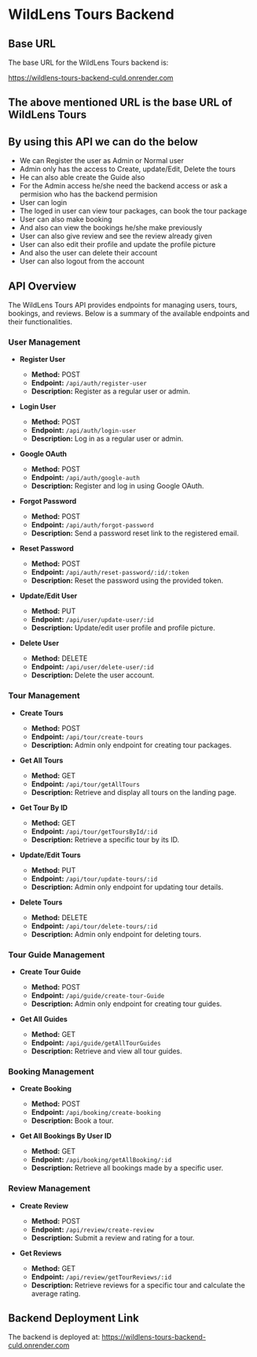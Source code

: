 # WildLens Tours Backend

## Base URL
The base URL for the WildLens Tours backend is:

https://wildlens-tours-backend-culd.onrender.com

## The above mentioned URL is the base URL of WildLens Tours

## By using this API we can do the below
<ul>
  <li>We can Register the user as Admin or Normal user
  <li>Admin only has the access to Create, update/Edit, Delete the tours</li>
<li>He can also able create the Guide also</li>
<li>For the Admin access he/she need the backend access or ask a permision who has the backend permision</li></li>
  <li>User can login
  <li>The loged in user can view tour packages, can book the tour package</li>
  <li>User can also make booking</li>
<li>And also can view the bookings he/she make previously</li>
<li>User can also give review and see the review already given</li>
<li>User can also edit their profile and update the profile picture</li>
<li>And also the user can delete their account</li>
<li>User can also logout from the account</li></li>
  </ul>

  
## API Overview

The WildLens Tours API provides endpoints for managing users, tours, bookings, and reviews. Below is a summary of the available endpoints and their functionalities.

### User Management

- **Register User**
  - **Method:** POST
  - **Endpoint:** `/api/auth/register-user`
  - **Description:** Register as a regular user or admin. 

- **Login User**
  - **Method:** POST
  - **Endpoint:** `/api/auth/login-user`
  - **Description:** Log in as a regular user or admin.

- **Google OAuth**
  - **Method:** POST
  - **Endpoint:** `/api/auth/google-auth`
  - **Description:** Register and log in using Google OAuth.

- **Forgot Password**
  - **Method:** POST
  - **Endpoint:** `/api/auth/forgot-password`
  - **Description:** Send a password reset link to the registered email.

- **Reset Password**
  - **Method:** POST
  - **Endpoint:** `/api/auth/reset-password/:id/:token`
  - **Description:** Reset the password using the provided token.

- **Update/Edit User**
  - **Method:** PUT
  - **Endpoint:** `/api/user/update-user/:id`
  - **Description:** Update/edit user profile and profile picture.

- **Delete User**
  - **Method:** DELETE
  - **Endpoint:** `/api/user/delete-user/:id`
  - **Description:** Delete the user account.

### Tour Management

- **Create Tours**
  - **Method:** POST
  - **Endpoint:** `/api/tour/create-tours`
  - **Description:** Admin only endpoint for creating tour packages.

- **Get All Tours**
  - **Method:** GET
  - **Endpoint:** `/api/tour/getAllTours`
  - **Description:** Retrieve and display all tours on the landing page.

- **Get Tour By ID**
  - **Method:** GET
  - **Endpoint:** `/api/tour/getToursById/:id`
  - **Description:** Retrieve a specific tour by its ID.

- **Update/Edit Tours**
  - **Method:** PUT
  - **Endpoint:** `/api/tour/update-tours/:id`
  - **Description:** Admin only endpoint for updating tour details.

- **Delete Tours**
  - **Method:** DELETE
  - **Endpoint:** `/api/tour/delete-tours/:id`
  - **Description:** Admin only endpoint for deleting tours.

### Tour Guide Management

- **Create Tour Guide**
  - **Method:** POST
  - **Endpoint:** `/api/guide/create-tour-Guide`
  - **Description:** Admin only endpoint for creating tour guides.

- **Get All Guides**
  - **Method:** GET
  - **Endpoint:** `/api/guide/getAllTourGuides`
  - **Description:** Retrieve and view all tour guides.

### Booking Management

- **Create Booking**
  - **Method:** POST
  - **Endpoint:** `/api/booking/create-booking`
  - **Description:** Book a tour.

- **Get All Bookings By User ID**
  - **Method:** GET
  - **Endpoint:** `/api/booking/getAllBooking/:id`
  - **Description:** Retrieve all bookings made by a specific user.

### Review Management

- **Create Review**
  - **Method:** POST
  - **Endpoint:** `/api/review/create-review`
  - **Description:** Submit a review and rating for a tour.

- **Get Reviews**
  - **Method:** GET
  - **Endpoint:** `/api/review/getTourReviews/:id`
  - **Description:** Retrieve reviews for a specific tour and calculate the average rating.

## Backend Deployment Link
The backend is deployed at:
 https://wildlens-tours-backend-culd.onrender.com

